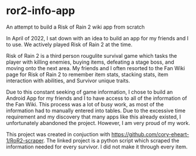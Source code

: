 # ror2-info-app
An attempt to build a Risk of Rain 2 wiki app from scratch

In April of 2022, I sat down with an idea to build an app for my friends and I to use. We actively played Risk of Rain 2 at the time.

Risk of Rain 2 is a third person rougulite survival game which tasks the player with killing enemies, buying items, defeating a stage boss, and moving onto the next area. My friends and I often resorted to the Fan Wiki page for Risk of Rain 2 to remember item stats, stacking stats, item interaction with abilities, and Survivor unique traits. 

Due to this constant seeking of game information, I chose to build an Android App for my friends and I to have access to all of the information of the Fan Wiki. This process was a lot of busy work, as most of the information had to manually entered into tables. Due to the excessive time requirement and my discovery that many apps like this already existed, I unfortunately abandoned the project. However, I am very proud of my work.

This project was created in conjuction with https://github.com/cory-eheart-1/RoR2-scraper. The linked project is a python script which scraped the information needed for every survivor. I did not make it through every item.
